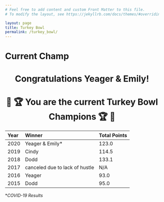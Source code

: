 ```yaml
---
# Feel free to add content and custom Front Matter to this file.
# To modify the layout, see https://jekyllrb.com/docs/themes/#overriding-theme-defaults

layout: page
title: Turkey Bowl
permalink: /turkey_bowl/
---
```


# Current Champ
# <center>Congratulations Yeager & Emily!</center>
# <center>:turkey: :trophy: You are the current Turkey Bowl Champions :trophy: :turkey:</center>

| Year   | Winner                         | Total Points   |
| :----- | :-----------------             | :------------- |
| 2020   | Yeager & Emily*                | 123.0          |
| 2019   | Cindy                          | 114.5          |
| 2018   | Dodd                           | 133.1          |
| 2017   | canceled due to lack of hustle | N/A            |
| 2016   | Yeager                         | 93.0           |
| 2015   | Dodd                           | 95.0           |

*_COVID-19 Results_
